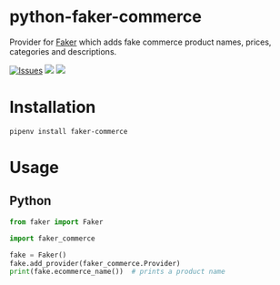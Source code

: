 # python-faker-commerce
Provider for [Faker](https://faker.readthedocs.io/) which adds fake commerce product names, prices, categories and descriptions.

[![Issues](https://img.shields.io/github/issues/nicobritos/python-faker-commerce)](https://pypi.org/project/faker-microservice/)
![](https://img.shields.io/pypi/pyversions/faker-commerce.svg)
![](https://img.shields.io/github/license/nicobritos/python-faker-commerce)

# Installation

```
pipenv install faker-commerce
```

# Usage

## Python

```python
from faker import Faker

import faker_commerce

fake = Faker()
fake.add_provider(faker_commerce.Provider)
print(fake.ecommerce_name())  # prints a product name
```
